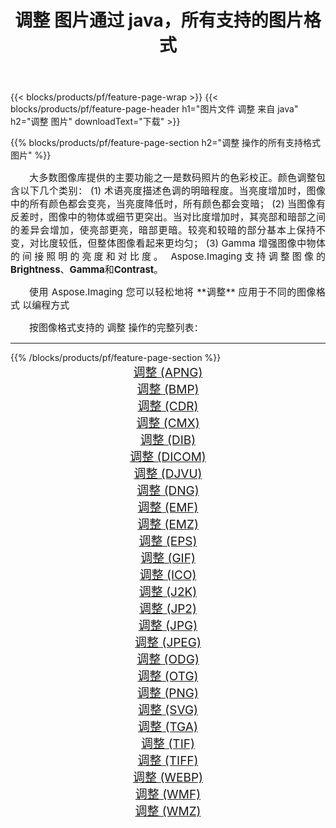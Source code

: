 ﻿---
title: 调整 图片通过 java，所有支持的图片格式 
weight: 3920
url: /zh-hans/java/adjust 
lang: zh-hans
langdirlevel: 2
locales: zh-hans,ja,it,ru,de,es,fr,nl,id,lt,pl,pt,vi,tr,ko,zh-hant,ar,hi,th,sv,cs,uk,he
description: 使用 Aspose.Imaging 你可以轻松地通过 java 获取 调整 图像
---

{{< blocks/products/pf/feature-page-wrap >}}
{{< blocks/products/pf/feature-page-header h1="图片文件 调整 来自 java" h2="调整 图片" downloadText="下载" >}}


{{% blocks/products/pf/feature-page-section  h2="调整 操作的所有支持格式图片" %}}
<p align="justify" style="text-indent:2em;font-size:15px;">
大多数图像库提供的主要功能之一是数码照片的色彩校正。颜色调整包含以下几个类别： (1) 术语亮度描述色调的明暗程度。当亮度增加时，图像中的所有颜色都会变亮，当亮度降低时，所有颜色都会变暗； (2) 当图像有反差时，图像中的物体或细节更突出。当对比度增加时，其亮部和暗部之间的差异会增加，使亮部更亮，暗部更暗。较亮和较暗的部分基本上保持不变，对比度较低，但整体图像看起来更均匀； (3) Gamma 增强图像中物体的间接照明的亮度和对比度。 Aspose.Imaging支持调整图像的<b>Brightness</b>、<b>Gamma</b>和<b>Contrast</b>。
</p>
<p align="justify" style="text-indent:2em;font-size:15px;">
使用 Aspose.Imaging 您可以轻松地将 **调整** 应用于不同的图像格式 以编程方式
</p>
<p align="justify" style="text-indent:2em;font-size:15px;">
按图像格式支持的 调整 操作的完整列表：
</p>
<hr/>
{{% /blocks/products/pf/feature-page-section %}}
<div class="container-fluid productfamilypage bg-gray">
    <div class="convertypes bg-gray agp-content section">
        <div class="container">
		<div class="row other-converters" style="gap: 10px;font-size: 19px;text-align:center;">
		    <div class='col-md-2 other-converter remove-lp remove-rp'><a href="/imaging/zh-hans/java/adjust/apng" style="padding:15px;">调整 (APNG)</a></div><div class='col-md-2 other-converter remove-lp remove-rp'><a href="/imaging/zh-hans/java/adjust/bmp" style="padding:15px;">调整 (BMP)</a></div><div class='col-md-2 other-converter remove-lp remove-rp'><a href="/imaging/zh-hans/java/adjust/cdr" style="padding:15px;">调整 (CDR)</a></div><div class='col-md-2 other-converter remove-lp remove-rp'><a href="/imaging/zh-hans/java/adjust/cmx" style="padding:15px;">调整 (CMX)</a></div><div class='col-md-2 other-converter remove-lp remove-rp'><a href="/imaging/zh-hans/java/adjust/dib" style="padding:15px;">调整 (DIB)</a></div><div class='col-md-2 other-converter remove-lp remove-rp'><a href="/imaging/zh-hans/java/adjust/dicom" style="padding:15px;">调整 (DICOM)</a></div><div class='col-md-2 other-converter remove-lp remove-rp'><a href="/imaging/zh-hans/java/adjust/djvu" style="padding:15px;">调整 (DJVU)</a></div><div class='col-md-2 other-converter remove-lp remove-rp'><a href="/imaging/zh-hans/java/adjust/dng" style="padding:15px;">调整 (DNG)</a></div><div class='col-md-2 other-converter remove-lp remove-rp'><a href="/imaging/zh-hans/java/adjust/emf" style="padding:15px;">调整 (EMF)</a></div><div class='col-md-2 other-converter remove-lp remove-rp'><a href="/imaging/zh-hans/java/adjust/emz" style="padding:15px;">调整 (EMZ)</a></div><div class='col-md-2 other-converter remove-lp remove-rp'><a href="/imaging/zh-hans/java/adjust/eps" style="padding:15px;">调整 (EPS)</a></div><div class='col-md-2 other-converter remove-lp remove-rp'><a href="/imaging/zh-hans/java/adjust/gif" style="padding:15px;">调整 (GIF)</a></div><div class='col-md-2 other-converter remove-lp remove-rp'><a href="/imaging/zh-hans/java/adjust/ico" style="padding:15px;">调整 (ICO)</a></div><div class='col-md-2 other-converter remove-lp remove-rp'><a href="/imaging/zh-hans/java/adjust/j2k" style="padding:15px;">调整 (J2K)</a></div><div class='col-md-2 other-converter remove-lp remove-rp'><a href="/imaging/zh-hans/java/adjust/jp2" style="padding:15px;">调整 (JP2)</a></div><div class='col-md-2 other-converter remove-lp remove-rp'><a href="/imaging/zh-hans/java/adjust/jpg" style="padding:15px;">调整 (JPG)</a></div><div class='col-md-2 other-converter remove-lp remove-rp'><a href="/imaging/zh-hans/java/adjust/jpeg" style="padding:15px;">调整 (JPEG)</a></div><div class='col-md-2 other-converter remove-lp remove-rp'><a href="/imaging/zh-hans/java/adjust/odg" style="padding:15px;">调整 (ODG)</a></div><div class='col-md-2 other-converter remove-lp remove-rp'><a href="/imaging/zh-hans/java/adjust/otg" style="padding:15px;">调整 (OTG)</a></div><div class='col-md-2 other-converter remove-lp remove-rp'><a href="/imaging/zh-hans/java/adjust/png" style="padding:15px;">调整 (PNG)</a></div><div class='col-md-2 other-converter remove-lp remove-rp'><a href="/imaging/zh-hans/java/adjust/svg" style="padding:15px;">调整 (SVG)</a></div><div class='col-md-2 other-converter remove-lp remove-rp'><a href="/imaging/zh-hans/java/adjust/tga" style="padding:15px;">调整 (TGA)</a></div><div class='col-md-2 other-converter remove-lp remove-rp'><a href="/imaging/zh-hans/java/adjust/tif" style="padding:15px;">调整 (TIF)</a></div><div class='col-md-2 other-converter remove-lp remove-rp'><a href="/imaging/zh-hans/java/adjust/tiff" style="padding:15px;">调整 (TIFF)</a></div><div class='col-md-2 other-converter remove-lp remove-rp'><a href="/imaging/zh-hans/java/adjust/webp" style="padding:15px;">调整 (WEBP)</a></div><div class='col-md-2 other-converter remove-lp remove-rp'><a href="/imaging/zh-hans/java/adjust/wmf" style="padding:15px;">调整 (WMF)</a></div><div class='col-md-2 other-converter remove-lp remove-rp'><a href="/imaging/zh-hans/java/adjust/wmz" style="padding:15px;">调整 (WMZ)</a></div>
                </div>
        </div>
    </div>
</div>
<br/>

